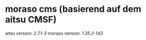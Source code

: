 moraso cms (basierend auf dem aitsu CMSF)
=============

aitsu version: *2.7.1-3*
moraso version: *1.35.2-143*